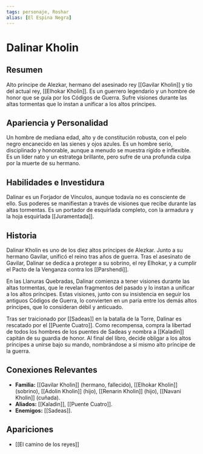 ```yaml
---
tags: personaje, Roshar
alias: [El Espina Negra]
---
```


# Dalinar Kholin

## Resumen
Alto príncipe de Alezkar, hermano del asesinado rey [[Gavilar Kholin]] y tío del actual rey, [[Elhokar Kholin]]. Es un guerrero legendario y un hombre de honor que se guía por los Códigos de Guerra. Sufre visiones durante las altas tormentas que lo instan a unificar a los altos príncipes.

## Apariencia y Personalidad
Un hombre de mediana edad, alto y de constitución robusta, con el pelo negro encanecido en las sienes y ojos azules. Es un hombre serio, disciplinado y honorable, aunque a menudo se muestra rígido e inflexible. Es un líder nato y un estratega brillante, pero sufre de una profunda culpa por la muerte de su hermano.

## Habilidades e Investidura
Dalinar es un Forjador de Vínculos, aunque todavía no es consciente de ello. Sus poderes se manifiestan a través de visiones que recibe durante las altas tormentas. Es un portador de esquirlada completo, con la armadura y la hoja esquirlada [[Juramentada]].

## Historia
Dalinar Kholin es uno de los diez altos príncipes de Alezkar. Junto a su hermano Gavilar, unificó el reino tras años de guerra. Tras el asesinato de Gavilar, Dalinar se dedica a proteger a su sobrino, el rey Elhokar, y a cumplir el Pacto de la Venganza contra los [[Parshendi]].

En las Llanuras Quebradas, Dalinar comienza a tener visiones durante las altas tormentas, que le revelan fragmentos del pasado y lo instan a unificar a los altos príncipes. Estas visiones, junto con su insistencia en seguir los antiguos Códigos de Guerra, lo convierten en un paria entre los demás altos príncipes, que lo consideran débil y anticuado.

Tras ser traicionado por [[Sadeas]] en la batalla de la Torre, Dalinar es rescatado por el [[Puente Cuatro]]. Como recompensa, compra la libertad de todos los hombres de los puentes de Sadeas y nombra a [[Kaladin]] capitán de su guardia de honor. Al final del libro, decide obligar a los altos príncipes a unirse bajo su mando, nombrándose a sí mismo alto príncipe de la guerra.

## Conexiones Relevantes
* **Familia:** [[Gavilar Kholin]] (hermano, fallecido), [[Elhokar Kholin]] (sobrino), [[Adolin Kholin]] (hijo), [[Renarin Kholin]] (hijo), [[Navani Kholin]] (cuñada).
* **Aliados:** [[Kaladin]], [[Puente Cuatro]].
* **Enemigos:** [[Sadeas]].

## Apariciones
* [[El camino de los reyes]]
